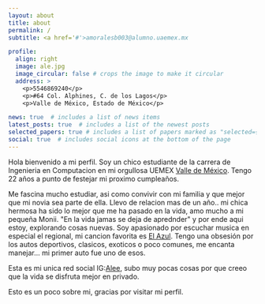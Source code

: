 ```yaml
---
layout: about
title: about
permalink: /
subtitle: <a href='#'>amoralesb003@alumno.uaemex.mx

profile:
  align: right
  image: ale.jpg
  image_circular: false # crops the image to make it circular
  address: >
    <p>5546869240</p>
    <p>#64 Col. Alphines, C. de los Lagos</p>
    <p>Valle de México, Estado de México</p>

news: true  # includes a list of news items
latest_posts: true  # includes a list of the newest posts
selected_papers: true # includes a list of papers marked as "selected={true}"
social: true  # includes social icons at the bottom of the page
---
```


Hola bienvenido a mi perfil. 
Soy un chico estudiante de la carrera de Ingenieria en Computacion en mi orgullosa UEMEX [Valle de México](https://cuvalledemexico.uaemex.mx/). Tengo 22 años a punto de festejar mi proximo cumpleaños.

Me fascina mucho estudiar, asi como convivir con mi familia y que mejor que mi novia sea parte de ella. Llevo de relacion mas de un año.. mi chica hermosa ha sido lo mejor que me ha pasado en la vida, amo mucho a mi pequeña Monii.
"En la vida jamas se deja de aprednder" y por ende aqui estoy, explorando cosas nuevas.
Soy apasionado por escuchar musica en especial el regional, mi cancion favorita es [El Azul](https://youtu.be/abG78S3HRyM). 
Tengo una obsesión por los autos deportivos, clasicos, exoticos o poco comunes, me encanta manejar... mi primer auto fue uno de esos.

Esta es mi unica red social IG:[Alee](https://instagram.com/_xlee_m?igshid=ZDdkNTZiNTM=), subo muy pocas cosas por que creeo que la vida se disfruta mejor en privado.

Esto es un poco sobre mi, gracias por visitar mi perfil.
